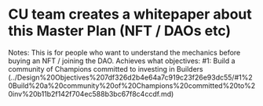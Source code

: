 # CU team creates a whitepaper about this Master Plan (NFT / DAOs etc)

Notes: This is for people who want to understand the mechanics before buying an NFT / joining the DAO. 
Achieves what objectives: #1: Build a community of Champions committed to investing in Builders (../Design%20Objectives%207df326d2b4e64a7c919c23f26e93dc55/#1%20Build%20a%20community%20of%20Champions%20committed%20to%20inv%20b11b2f142f704ec588b3bc67f8c4ccdf.md)